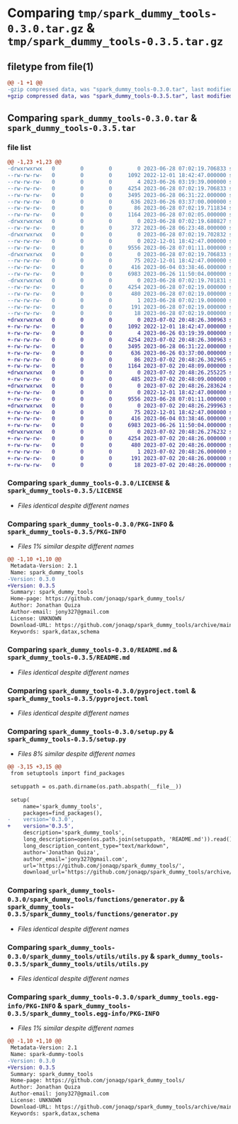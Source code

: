 # Comparing `tmp/spark_dummy_tools-0.3.0.tar.gz` & `tmp/spark_dummy_tools-0.3.5.tar.gz`

## filetype from file(1)

```diff
@@ -1 +1 @@
-gzip compressed data, was "spark_dummy_tools-0.3.0.tar", last modified: Wed Jun 28 07:02:19 2023, max compression
+gzip compressed data, was "spark_dummy_tools-0.3.5.tar", last modified: Sun Jul  2 20:48:26 2023, max compression
```

## Comparing `spark_dummy_tools-0.3.0.tar` & `spark_dummy_tools-0.3.5.tar`

### file list

```diff
@@ -1,23 +1,23 @@
-drwxrwxrwx   0        0        0        0 2023-06-28 07:02:19.706833 spark_dummy_tools-0.3.0/
--rw-rw-rw-   0        0        0     1092 2022-12-01 18:42:47.000000 spark_dummy_tools-0.3.0/LICENSE
--rw-rw-rw-   0        0        0        4 2023-06-26 03:19:39.000000 spark_dummy_tools-0.3.0/MANIFEST.in
--rw-rw-rw-   0        0        0     4254 2023-06-28 07:02:19.706833 spark_dummy_tools-0.3.0/PKG-INFO
--rw-rw-rw-   0        0        0     3495 2023-06-28 06:31:22.000000 spark_dummy_tools-0.3.0/README.md
--rw-rw-rw-   0        0        0      636 2023-06-26 03:37:00.000000 spark_dummy_tools-0.3.0/pyproject.toml
--rw-rw-rw-   0        0        0       86 2023-06-28 07:02:19.711834 spark_dummy_tools-0.3.0/setup.cfg
--rw-rw-rw-   0        0        0     1164 2023-06-28 07:02:05.000000 spark_dummy_tools-0.3.0/setup.py
-drwxrwxrwx   0        0        0        0 2023-06-28 07:02:19.680827 spark_dummy_tools-0.3.0/spark_dummy_tools/
--rw-rw-rw-   0        0        0      372 2023-06-28 06:23:48.000000 spark_dummy_tools-0.3.0/spark_dummy_tools/__init__.py
-drwxrwxrwx   0        0        0        0 2023-06-28 07:02:19.702832 spark_dummy_tools-0.3.0/spark_dummy_tools/functions/
--rw-rw-rw-   0        0        0        0 2022-12-01 18:42:47.000000 spark_dummy_tools-0.3.0/spark_dummy_tools/functions/__init__.py
--rw-rw-rw-   0        0        0     9556 2023-06-28 07:01:11.000000 spark_dummy_tools-0.3.0/spark_dummy_tools/functions/generator.py
-drwxrwxrwx   0        0        0        0 2023-06-28 07:02:19.706833 spark_dummy_tools-0.3.0/spark_dummy_tools/utils/
--rw-rw-rw-   0        0        0       75 2022-12-01 18:42:47.000000 spark_dummy_tools-0.3.0/spark_dummy_tools/utils/__init__.py
--rw-rw-rw-   0        0        0      416 2023-06-04 03:38:46.000000 spark_dummy_tools-0.3.0/spark_dummy_tools/utils/color.py
--rw-rw-rw-   0        0        0     6983 2023-06-26 11:50:04.000000 spark_dummy_tools-0.3.0/spark_dummy_tools/utils/utils.py
-drwxrwxrwx   0        0        0        0 2023-06-28 07:02:19.701831 spark_dummy_tools-0.3.0/spark_dummy_tools.egg-info/
--rw-rw-rw-   0        0        0     4254 2023-06-28 07:02:19.000000 spark_dummy_tools-0.3.0/spark_dummy_tools.egg-info/PKG-INFO
--rw-rw-rw-   0        0        0      480 2023-06-28 07:02:19.000000 spark_dummy_tools-0.3.0/spark_dummy_tools.egg-info/SOURCES.txt
--rw-rw-rw-   0        0        0        1 2023-06-28 07:02:19.000000 spark_dummy_tools-0.3.0/spark_dummy_tools.egg-info/dependency_links.txt
--rw-rw-rw-   0        0        0      191 2023-06-28 07:02:19.000000 spark_dummy_tools-0.3.0/spark_dummy_tools.egg-info/requires.txt
--rw-rw-rw-   0        0        0       18 2023-06-28 07:02:19.000000 spark_dummy_tools-0.3.0/spark_dummy_tools.egg-info/top_level.txt
+drwxrwxrwx   0        0        0        0 2023-07-02 20:48:26.300963 spark_dummy_tools-0.3.5/
+-rw-rw-rw-   0        0        0     1092 2022-12-01 18:42:47.000000 spark_dummy_tools-0.3.5/LICENSE
+-rw-rw-rw-   0        0        0        4 2023-06-26 03:19:39.000000 spark_dummy_tools-0.3.5/MANIFEST.in
+-rw-rw-rw-   0        0        0     4254 2023-07-02 20:48:26.300963 spark_dummy_tools-0.3.5/PKG-INFO
+-rw-rw-rw-   0        0        0     3495 2023-06-28 06:31:22.000000 spark_dummy_tools-0.3.5/README.md
+-rw-rw-rw-   0        0        0      636 2023-06-26 03:37:00.000000 spark_dummy_tools-0.3.5/pyproject.toml
+-rw-rw-rw-   0        0        0       86 2023-07-02 20:48:26.302965 spark_dummy_tools-0.3.5/setup.cfg
+-rw-rw-rw-   0        0        0     1164 2023-07-02 20:48:09.000000 spark_dummy_tools-0.3.5/setup.py
+drwxrwxrwx   0        0        0        0 2023-07-02 20:48:26.255225 spark_dummy_tools-0.3.5/spark_dummy_tools/
+-rw-rw-rw-   0        0        0      485 2023-07-02 20:48:09.000000 spark_dummy_tools-0.3.5/spark_dummy_tools/__init__.py
+drwxrwxrwx   0        0        0        0 2023-07-02 20:48:26.283624 spark_dummy_tools-0.3.5/spark_dummy_tools/functions/
+-rw-rw-rw-   0        0        0        0 2022-12-01 18:42:47.000000 spark_dummy_tools-0.3.5/spark_dummy_tools/functions/__init__.py
+-rw-rw-rw-   0        0        0     9556 2023-06-28 07:01:11.000000 spark_dummy_tools-0.3.5/spark_dummy_tools/functions/generator.py
+drwxrwxrwx   0        0        0        0 2023-07-02 20:48:26.299963 spark_dummy_tools-0.3.5/spark_dummy_tools/utils/
+-rw-rw-rw-   0        0        0       75 2022-12-01 18:42:47.000000 spark_dummy_tools-0.3.5/spark_dummy_tools/utils/__init__.py
+-rw-rw-rw-   0        0        0      416 2023-06-04 03:38:46.000000 spark_dummy_tools-0.3.5/spark_dummy_tools/utils/color.py
+-rw-rw-rw-   0        0        0     6983 2023-06-26 11:50:04.000000 spark_dummy_tools-0.3.5/spark_dummy_tools/utils/utils.py
+drwxrwxrwx   0        0        0        0 2023-07-02 20:48:26.276232 spark_dummy_tools-0.3.5/spark_dummy_tools.egg-info/
+-rw-rw-rw-   0        0        0     4254 2023-07-02 20:48:26.000000 spark_dummy_tools-0.3.5/spark_dummy_tools.egg-info/PKG-INFO
+-rw-rw-rw-   0        0        0      480 2023-07-02 20:48:26.000000 spark_dummy_tools-0.3.5/spark_dummy_tools.egg-info/SOURCES.txt
+-rw-rw-rw-   0        0        0        1 2023-07-02 20:48:26.000000 spark_dummy_tools-0.3.5/spark_dummy_tools.egg-info/dependency_links.txt
+-rw-rw-rw-   0        0        0      191 2023-07-02 20:48:26.000000 spark_dummy_tools-0.3.5/spark_dummy_tools.egg-info/requires.txt
+-rw-rw-rw-   0        0        0       18 2023-07-02 20:48:26.000000 spark_dummy_tools-0.3.5/spark_dummy_tools.egg-info/top_level.txt
```

### Comparing `spark_dummy_tools-0.3.0/LICENSE` & `spark_dummy_tools-0.3.5/LICENSE`

 * *Files identical despite different names*

### Comparing `spark_dummy_tools-0.3.0/PKG-INFO` & `spark_dummy_tools-0.3.5/PKG-INFO`

 * *Files 1% similar despite different names*

```diff
@@ -1,10 +1,10 @@
 Metadata-Version: 2.1
 Name: spark_dummy_tools
-Version: 0.3.0
+Version: 0.3.5
 Summary: spark_dummy_tools
 Home-page: https://github.com/jonaqp/spark_dummy_tools/
 Author: Jonathan Quiza
 Author-email: jony327@gmail.com
 License: UNKNOWN
 Download-URL: https://github.com/jonaqp/spark_dummy_tools/archive/main.zip
 Keywords: spark,datax,schema
```

### Comparing `spark_dummy_tools-0.3.0/README.md` & `spark_dummy_tools-0.3.5/README.md`

 * *Files identical despite different names*

### Comparing `spark_dummy_tools-0.3.0/pyproject.toml` & `spark_dummy_tools-0.3.5/pyproject.toml`

 * *Files identical despite different names*

### Comparing `spark_dummy_tools-0.3.0/setup.py` & `spark_dummy_tools-0.3.5/setup.py`

 * *Files 8% similar despite different names*

```diff
@@ -3,15 +3,15 @@
 from setuptools import find_packages
 
 setuppath = os.path.dirname(os.path.abspath(__file__))
 
 setup(
     name='spark_dummy_tools',
     packages=find_packages(),
-    version='0.3.0',
+    version='0.3.5',
     description='spark_dummy_tools',
     long_description=open(os.path.join(setuppath, 'README.md')).read(),
     long_description_content_type="text/markdown",
     author='Jonathan Quiza',
     author_email='jony327@gmail.com',
     url='https://github.com/jonaqp/spark_dummy_tools/',
     download_url='https://github.com/jonaqp/spark_dummy_tools/archive/main.zip',
```

### Comparing `spark_dummy_tools-0.3.0/spark_dummy_tools/functions/generator.py` & `spark_dummy_tools-0.3.5/spark_dummy_tools/functions/generator.py`

 * *Files identical despite different names*

### Comparing `spark_dummy_tools-0.3.0/spark_dummy_tools/utils/utils.py` & `spark_dummy_tools-0.3.5/spark_dummy_tools/utils/utils.py`

 * *Files identical despite different names*

### Comparing `spark_dummy_tools-0.3.0/spark_dummy_tools.egg-info/PKG-INFO` & `spark_dummy_tools-0.3.5/spark_dummy_tools.egg-info/PKG-INFO`

 * *Files 1% similar despite different names*

```diff
@@ -1,10 +1,10 @@
 Metadata-Version: 2.1
 Name: spark-dummy-tools
-Version: 0.3.0
+Version: 0.3.5
 Summary: spark_dummy_tools
 Home-page: https://github.com/jonaqp/spark_dummy_tools/
 Author: Jonathan Quiza
 Author-email: jony327@gmail.com
 License: UNKNOWN
 Download-URL: https://github.com/jonaqp/spark_dummy_tools/archive/main.zip
 Keywords: spark,datax,schema
```

